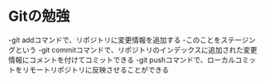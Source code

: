 # Gitの勉強
-git addコマンドで、リポジトリに変更情報を追加する
	-このことをステージングという
-git commitコマンドで、リポジトリのインデックスに追加された変更情報にコメントを付けてコミットできる
-git pushコマンドで、ローカルコミットをリモートリポジトリに反映させることができる
